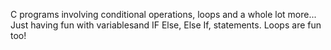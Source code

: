 C programs involving conditional operations, loops 
and a whole lot more... Just having fun with variablesand IF  Else, Else If, statements. Loops are fun too!

